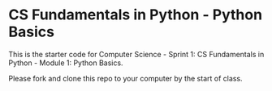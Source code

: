 # CS Fundamentals in Python - Python Basics 

This is the starter code for Computer Science - Sprint 1: CS Fundamentals in Python - Module 1: Python Basics.

Please fork and clone this repo to your computer by the start of class.

